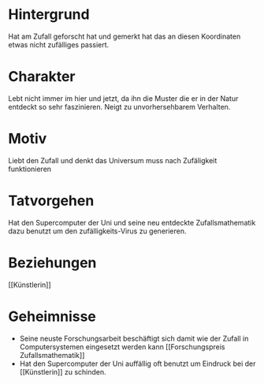 # Hintergrund
Hat am Zufall geforscht hat und gemerkt hat das an diesen Koordinaten etwas nicht zufälliges passiert. 

# Charakter
Lebt nicht immer im hier und jetzt, da ihn die Muster die er in der Natur entdeckt so sehr faszinieren. Neigt zu unvorhersehbarem Verhalten.

# Motiv
Liebt den Zufall und denkt das Universum muss nach Zufäligkeit funktionieren

# Tatvorgehen
Hat den Supercomputer  der Uni und seine neu entdeckte Zufallsmathematik  dazu benutzt um den zufälligkeits-Virus zu generieren.

# Beziehungen
[[Künstlerin]]

# Geheimnisse
- Seine neuste Forschungsarbeit beschäftigt sich damit wie der Zufall in Computersystemen eingesetzt werden kann [[Forschungspreis Zufallsmathematik]]
- Hat den Supercomputer der Uni auffällig oft benutzt um Eindruck bei der [[Künstlerin]] zu schinden.
